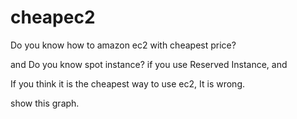 cheapec2
========

Do you know how to amazon ec2 with cheapest price?

and Do you know spot instance? if you use Reserved Instance, and 

If you think it is the cheapest way to use ec2, It is wrong.

show this graph.

<img href="./desgin/cheapec2.png">
